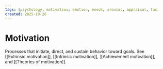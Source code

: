 ```yaml
---
tags: [psychology, motivation, emotion, needs, arousal, appraisal, facial-expression, amygdala]
created: 2025-10-20
---
```

# Motivation

Processes that initiate, direct, and sustain behavior toward goals. See [[Extrinsic motivation]], [[Intrinsic motivation]], [[Achievement motivation]], and [[Theories of motivation]].

